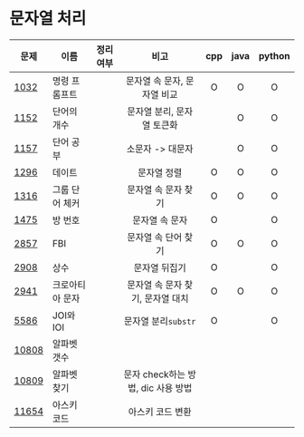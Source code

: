 # 문자열 처리

| 문제              | 이름       | 정리여부  |            비고            |  cpp  | java  | python |
| --------------- | -------- | :---: | :----------------------: | :---: | :---: | :----: |
| [1032](1032/)   | 명령 프롬프트  |       |     문자열 속 문자, 문자열 비교     |   O   |   O   |   O    |
| [1152](1152/)   | 단어의 개수   |       |     문자열 분리, 문자열 토큰화      |       |   O   |   O    |
| [1157](1157/)   | 단어 공부    |       |        소문자 -> 대문자        |       |   O   |   O    |
| [1296](1296/)   | 데이트      |       |          문자열 정렬          |   O   |   O   |   O    |
| [1316](1316/)   | 그룹 단어 체커 |       |       문자열 속 문자 찾기        |   O   |   O   |   O    |
| [1475](1475/)   | 방 번호     |       |         문자열 속 문자         |   O   |       |   O    |
| [2857](2857/)   | FBI      |       |       문자열 속 단어 찾기        |   O   |   O   |   O    |
| [2908](2908/)   | 상수       |       |         문자열 뒤집기          |   O   |       |   O    |
| [2941](2941/)   | 크로아티아 문자 |       |   문자열 속 문자 찾기, 문자열 대치    |   O   |   O   |   O    |
| [5586](5586/)   | JOI와 IOI |       |      문자열 분리`substr`      |   O   |       |   O    |
| [10808](10808/) | 알파벳 갯수   |       |                          |       |       |        |
| [10809](10809/) | 알파벳 찾기   |       | 문자 check하는 방법, dic 사용 방법 |       |       |        |
| [11654](11654/) | 아스키 코드   |       |        아스키 코드 변환         |       |       |        |

